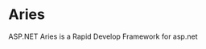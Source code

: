 # Aries
ASP.NET Aries is a Rapid Develop Framework for asp.net
<div style='display:none'>
关于开源与商用的补充协议说明：<br />
一：关于开源：<br />
1：框架会持续保持开源，并不断持续改良优化。<br />
2：不得将框架源码修改后进行任何的公开传播，或改名后当成自己的成品使用。<br />
3：开源并不等于免费。<br />


二：关于商用：<br />
1：未向作者登陆信息的个人或企业，不得商用。<br />
2：在框架未明确表示收费之前，已经向作者登陆记了个人或企业信息的用户，可免费商用。<br />
3：若框架明确表示后续版本收费，已登记的用户仍可免费使用之前的版本。<br />
登记方式：<br />
1：联系作者QQ：272657997，提交信息。<br />
2：发送以下内容信息到邮箱：27265799@qq.com<br />
企业信息为：企业完整名字、企业网址、企业工商号。<br />
个人信息为：名字：身份证号。<br />

已登记的企业信息列表（个人的不展示）：http://www.cnblogs.com/cyq1162/p/5749555.html
</div>
